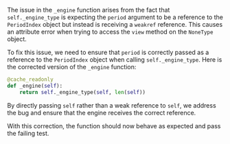 The issue in the `_engine` function arises from the fact that `self._engine_type` is expecting the `period` argument to be a reference to the `PeriodIndex` object but instead is receiving a `weakref` reference. This causes an attribute error when trying to access the `view` method on the `NoneType` object.

To fix this issue, we need to ensure that `period` is correctly passed as a reference to the `PeriodIndex` object when calling `self._engine_type`. Here is the corrected version of the `_engine` function:

```python
@cache_readonly
def _engine(self):
    return self._engine_type(self, len(self))
```

By directly passing `self` rather than a weak reference to `self`, we address the bug and ensure that the engine receives the correct reference.

With this correction, the function should now behave as expected and pass the failing test.
